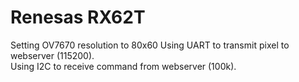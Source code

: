 # Renesas RX62T
  
Setting OV7670 resolution to 80x60
Using UART to transmit pixel to webserver (115200).  
Using I2C to receive command from webserver (100k).  
